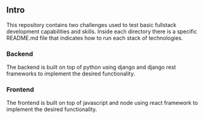 ## Intro
This repository contains two challenges used to test basic fullstack development capabilities and skills.
Inside each directory there is a specific README.md file that indicates how to run each stack of technologies.
### Backend
The backend is built on top of python using django and django rest frameworks to implement the desired functionality.
### Frontend
The frontend is built on top of javascript and node using react framework to implement the desired functionality.
